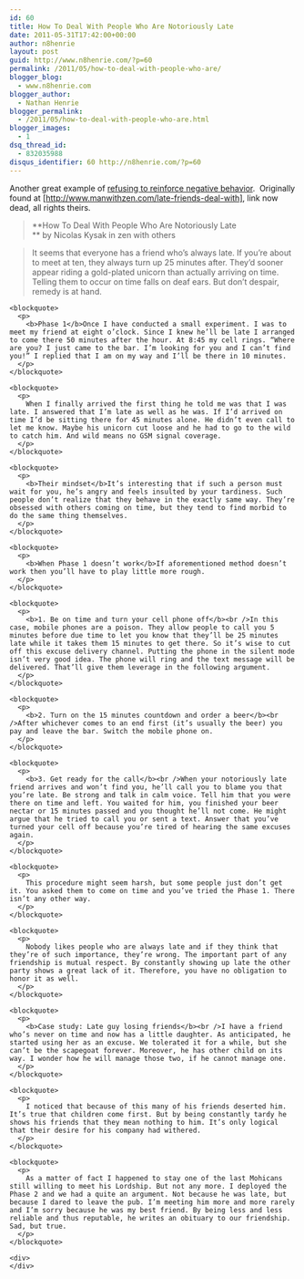 ```yaml
---
id: 60
title: How To Deal With People Who Are Notoriously Late
date: 2011-05-31T17:42:00+00:00
author: n8henrie
layout: post
guid: http://www.n8henrie.com/?p=60
permalink: /2011/05/how-to-deal-with-people-who-are/
blogger_blog:
  - www.n8henrie.com
blogger_author:
  - Nathan Henrie
blogger_permalink:
  - /2011/05/how-to-deal-with-people-who-are.html
blogger_images:
  - 1
dsq_thread_id:
  - 832035988
disqus_identifier: 60 http://n8henrie.com/?p=60
---
```

Another great example of [refusing to reinforce negative behavior](http://www.n8henrie.com/2010/12/on-carrots-sticks-and-attention-seeking/).  Originally found at [http://www.manwithzen.com/late-friends-deal-with], link now dead, all rights theirs.
  


> **How To Deal With People Who Are Notoriously Late   
>** by Nicolas Kysak in zen with others </p><div>
  <div>
    <blockquote>
      It seems that everyone has a friend who’s always late. If you’re about to meet at ten, they always turn up 25 minutes after. They’d sooner appear riding a gold-plated unicorn than actually arriving on time. Telling them to occur on time falls on deaf ears. But don’t despair, remedy is at hand. </p>
    </blockquote>
    
    <blockquote>
      <p>
        <b>Phase 1</b>Once I have conducted a small experiment. I was to meet my friend at eight o’clock. Since I knew he’ll be late I arranged to come there 50 minutes after the hour. At 8:45 my cell rings. “Where are you? I just came to the bar. I’m looking for you and I can’t find you!” I replied that I am on my way and I’ll be there in 10 minutes. 
      </p>
    </blockquote>
    
    <blockquote>
      <p>
        When I finally arrived the first thing he told me was that I was late. I answered that I’m late as well as he was. If I’d arrived on time I’d be sitting there for 45 minutes alone. He didn’t even call to let me know. Maybe his unicorn cut loose and he had to go to the wild to catch him. And wild means no GSM signal coverage. 
      </p>
    </blockquote>
    
    <blockquote>
      <p>
        <b>Their mindset</b>It’s interesting that if such a person must wait for you, he’s angry and feels insulted by your tardiness. Such people don’t realize that they behave in the exactly same way. They’re obsessed with others coming on time, but they tend to find morbid to do the same thing themselves. 
      </p>
    </blockquote>
    
    <blockquote>
      <p>
        <b>When Phase 1 doesn’t work</b>If aforementioned method doesn’t work then you’ll have to play little more rough. 
      </p>
    </blockquote>
    
    <blockquote>
      <p>
        <b>1. Be on time and turn your cell phone off</b><br />In this case, mobile phones are a poison. They allow people to call you 5 minutes before due time to let you know that they’ll be 25 minutes late while it takes them 15 minutes to get there. So it’s wise to cut off this excuse delivery channel. Putting the phone in the silent mode isn’t very good idea. The phone will ring and the text message will be delivered. That’ll give them leverage in the following argument. 
      </p>
    </blockquote>
    
    <blockquote>
      <p>
        <b>2. Turn on the 15 minutes countdown and order a beer</b><br />After whichever comes to an end first (it’s usually the beer) you pay and leave the bar. Switch the mobile phone on. 
      </p>
    </blockquote>
    
    <blockquote>
      <p>
        <b>3. Get ready for the call</b><br />When your notoriously late friend arrives and won’t find you, he’ll call you to blame you that you’re late. Be strong and talk in calm voice. Tell him that you were there on time and left. You waited for him, you finished your beer nectar or 15 minutes passed and you thought he’ll not come. He might argue that he tried to call you or sent a text. Answer that you’ve turned your cell off because you’re tired of hearing the same excuses again. 
      </p>
    </blockquote>
    
    <blockquote>
      <p>
        This procedure might seem harsh, but some people just don’t get it. You asked them to come on time and you’ve tried the Phase 1. There isn’t any other way. 
      </p>
    </blockquote>
    
    <blockquote>
      <p>
        Nobody likes people who are always late and if they think that they’re of such importance, they’re wrong. The important part of any friendship is mutual respect. By constantly showing up late the other party shows a great lack of it. Therefore, you have no obligation to honor it as well. 
      </p>
    </blockquote>
    
    <blockquote>
      <p>
        <b>Case study: Late guy losing friends</b><br />I have a friend who’s never on time and now has a little daughter. As anticipated, he started using her as an excuse. We tolerated it for a while, but she can’t be the scapegoat forever. Moreover, he has other child on its way. I wonder how he will manage those two, if he cannot manage one. 
      </p>
    </blockquote>
    
    <blockquote>
      <p>
        I noticed that because of this many of his friends deserted him. It’s true that children come first. But by being constantly tardy he shows his friends that they mean nothing to him. It’s only logical that their desire for his company had withered. 
      </p>
    </blockquote>
    
    <blockquote>
      <p>
        As a matter of fact I happened to stay one of the last Mohicans still willing to meet his Lordship. But not any more. I deployed the Phase 2 and we had a quite an argument. Not because he was late, but because I dared to leave the pub. I’m meeting him more and more rarely and I’m sorry because he was my best friend. By being less and less reliable and thus reputable, he writes an obituary to our friendship. Sad, but true.
      </p>
    </blockquote>
    
    <div>
    </div>
  </div>
</div>

<div>
</div>